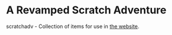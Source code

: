 # A Revamped Scratch Adventure
scratchadv - Collection of items for use in [the website](https://scratchadv.carrd.co/).

